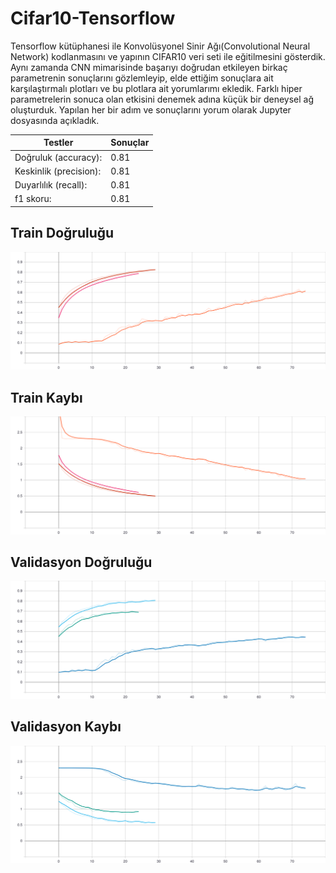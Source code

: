 # Cifar10-Tensorflow
Tensorflow kütüphanesi ile Konvolüsyonel Sinir Ağı(Convolutional Neural Network) kodlanmasını ve yapının CIFAR10 veri seti ile eğitilmesini gösterdik. Aynı zamanda CNN mimarisinde başarıyı doğrudan etkileyen birkaç parametrenin sonuçlarını gözlemleyip, elde ettiğim sonuçlara ait karşılaştırmalı plotları ve bu plotlara ait yorumlarımı ekledik. Farklı hiper parametrelerin sonuca olan etkisini denemek adına küçük bir deneysel ağ oluşturduk. Yapılan her bir adım ve sonuçlarını yorum olarak Jupyter dosyasında açıkladık.

Testler | Sonuçlar
------------ | -------------
Doğruluk (accuracy): | 0.81
Keskinlik (precision): | 0.81
Duyarlılık (recall): | 0.81
f1 skoru: | 0.81 


## Train Doğruluğu
![Train Doğruluğu](./Results-Graph/Train-accuracy.svg)

## Train Kaybı
![Train Kaybı](./Results-Graph/Train-loss.svg)

## Validasyon Doğruluğu
![Validasyon Doğruluğu](./Results-Graph/Validation-accuracy.svg)

## Validasyon Kaybı
![Validasyon Kaybı](./Results-Graph/Validation-loss.svg)
